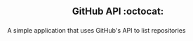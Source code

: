 ## <div align="center">GitHub API :octocat:</div>

###

A simple application that uses GitHub's API to list repositories
